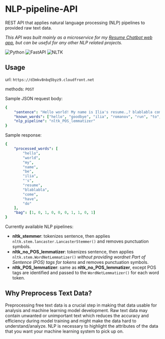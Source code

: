 # NLP-pipeline-API
REST API that applies natural language processing (NLP) pipelines to provided raw text data.

*This API was built mainly as a microservice for my <a href="https://github.com/Iliaromanov/Resume-Chatbot-WebApp">Resume Chatbot web app</a>, but can be useful for any other NLP related projects.*

![Python](https://img.shields.io/badge/-Python-05122A?style=flat&logo=Python)
![FastAPI](https://img.shields.io/badge/-FastAPI-05122A?style=flat&logo=FastAPI)
![NLTK](https://img.shields.io/badge/-NLTK-05122A?style=flat&logo=NLTK)


## Usage

<!-- url: https://nlp-pipeline-api.herokuapp.com/ -->
url: `https://d3mkv8nbq5byz9.cloudfront.net`

methods: `POST`

Sample JSON request body:
```yaml
{
    "sentence": "Hello world! My name is Ilia's resume.,? blablabla coming having doing",
    "known_words": ["hello", "goodbye", "ilia", "romanov", "run", "to", "come", "have", "foo", "do"],
    "nlp_pipeline": "nltk_POS_lemmatizer"
}
```
Sample response:
```yaml
{
    "processed_words": [
        "hello",
        "world",
        "my",
        "name",
        "be",
        "ilia",
        "'s",
        "resume",
        "blablabla",
        "come",
        "have",
        "do"
    ],
    "bag": [1, 0, 1, 0, 0, 0, 1, 1, 0, 1]
}
```

Currently available NLP pipelines: 
- **nltk_stemmer**: tokenizes sentence, then applies `nltk.stem.lancaster.LancasterStemmer()` and removes punctuation symbols.
- **nltk_no_POS_lemmatizer**: tokenizes sentence, then applies `nltk.stem.WordNetLemmatizer()` *without providing wordnet Part of Sentence (POS) tags for tokens* and removes punctuation symbols.
- **nltk_POS_lemmatizer**: same as **nltk_no_POS_lemmatizer**, except POS tags are identified and passed to the `WordNetLemmatizer()` for each word token.

## Why Preprocess Text Data?

Preprocessing free text data is a crucial step in making that data usable for analysis and machine learning model development. Raw text data may contain unwanted or unimportant text which reduces the accuracy and efficiency during model training and might make the data hard to understand/analyze. NLP is necessary to highlight the attributes of the data that you want your machine learning system to pick up on.
